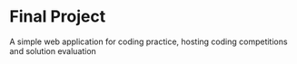 # Final Project
A simple web application for coding practice, hosting coding competitions and solution evaluation
